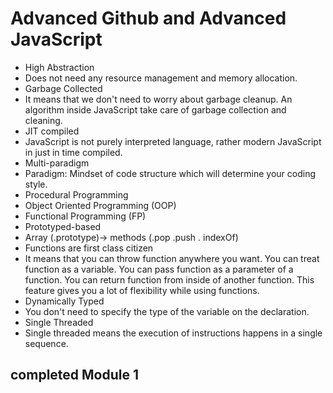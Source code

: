# Advanced Github and Advanced JavaScript

- High Abstraction
- Does not need any resource management and memory allocation.
- Garbage Collected
- It means that we don't need to worry about garbage cleanup. An algorithm inside JavaScript take care of garbage collection and cleaning.
- JIT compiled
- JavaScript is not purely interpreted language, rather modern JavaScript in just in time compiled.
- Multi-paradigm
- Paradigm: Mindset of code structure which will determine your coding style.
- Procedural Programming
- Object Oriented Programming (OOP)
- Functional Programming (FP)
- Prototyped-based
- Array (.prototype)-> methods (.pop .push . indexOf)
- Functions are first class citizen
- It means that you can throw function anywhere you want. You can treat function as a variable. You can pass function as a parameter of a function. You can return function from inside of another function. This feature gives you a lot of flexibility while using functions.
- Dynamically Typed
- You don't need to specify the type of the variable on the declaration.
- Single Threaded
- Single threaded means the execution of instructions happens in a single sequence.

## completed Module 1
